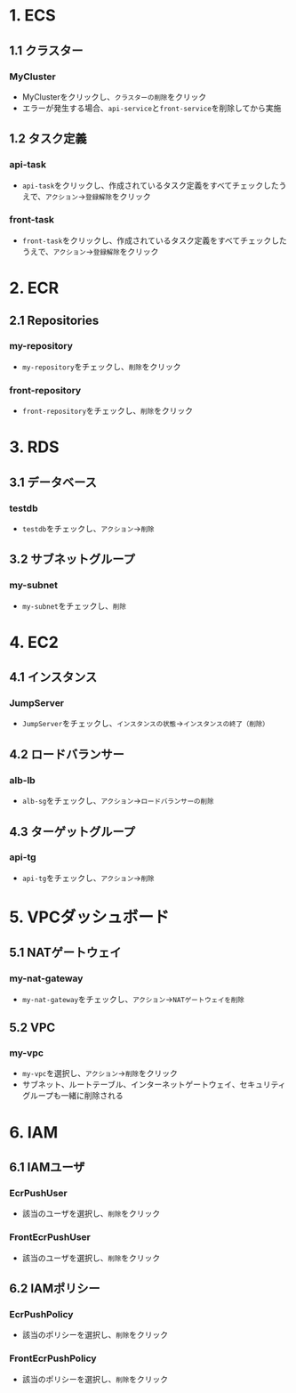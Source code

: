 # 1. ECS
## 1.1 クラスター
### MyCluster
- MyClusterをクリックし、`クラスターの削除`をクリック
- エラーが発生する場合、`api-service`と`front-service`を削除してから実施
## 1.2 タスク定義
### api-task
- `api-task`をクリックし、作成されているタスク定義をすべてチェックしたうえで、`アクション`→`登録解除`をクリック
### front-task
- `front-task`をクリックし、作成されているタスク定義をすべてチェックしたうえで、`アクション`→`登録解除`をクリック
# 2. ECR
## 2.1 Repositories
### my-repository
- `my-repository`をチェックし、`削除`をクリック
### front-repository
- `front-repository`をチェックし、`削除`をクリック
# 3. RDS
## 3.1 データベース
### testdb
- `testdb`をチェックし、`アクション`→`削除`
## 3.2 サブネットグループ
### my-subnet
- `my-subnet`をチェックし、`削除`
# 4. EC2
## 4.1 インスタンス
### JumpServer
- `JumpServer`をチェックし、`インスタンスの状態`→`インスタンスの終了（削除）`
## 4.2 ロードバランサー
### alb-lb
- `alb-sg`をチェックし、`アクション`→`ロードバランサーの削除`
## 4.3 ターゲットグループ
### api-tg
- `api-tg`をチェックし、`アクション`→`削除`
# 5. VPCダッシュボード
## 5.1 NATゲートウェイ
### my-nat-gateway
- `my-nat-gateway`をチェックし、`アクション`→`NATゲートウェイを削除`
## 5.2 VPC
### my-vpc
- `my-vpc`を選択し、`アクション`→`削除`をクリック
- サブネット、ルートテーブル、インターネットゲートウェイ、セキュリティグループも一緒に削除される
# 6. IAM
## 6.1 IAMユーザ
### EcrPushUser
- 該当のユーザを選択し、`削除`をクリック
### FrontEcrPushUser
- 該当のユーザを選択し、`削除`をクリック
## 6.2 IAMポリシー
### EcrPushPolicy
- 該当のポリシーを選択し、`削除`をクリック
### FrontEcrPushPolicy
- 該当のポリシーを選択し、`削除`をクリック
